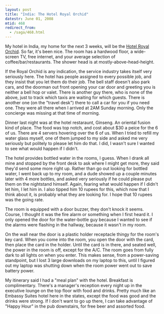 ```yaml
---
layout: post
title: "India: The Hotel Royal Orchid"
datestr: June 01, 2008
mtid: 468
redirect_from:
  - /saga/468.html
---
```


My hotel in India, my home for the next 3 weeks, will be the <a href="http://www.royalorchidhotels.com/hotel.ro.overview.htm" title="Hotel Royal Orchid">Hotel Royal Orchid</a>.  So far, it's been nice.  The room has a hardwood floor, a wide-screen TV, free internet, and your average selection of coffee/bar/restaurants.  The shower head is at mostly-above-head-height.

If the Royal Orchid is any indication, the service industry takes itself very seriously here. The hotel has people assigned to every possible job, and they insist that you let them do their job.  The bell staff doesn't also park cars, and the doorman out front opening your car door and greeting you is neither a bell hop or valet.  There is another guy there, who is none of the above, just to track which taxis are waiting for which guests.  There is another one (on the "travel desk") there to call a car for you if you need one.  They were all there when I arrived at 2AM Sunday morning.  Only the concierge was missing at that time of morning.

Dinner last night was at the hotel restaraunt, Ginseng.  An oriental fusion kind of place.  The food was top notch, and cost about $30 a peice for the 6 of us.  There are 4 servers hovering over the 6 of us.  When I tried to refill my water glass myself, one of them jumped to my side and asked me very seriously but politely to please let him do that.  I did, I wasn't sure I wanted to see what would happen if I didn't.

The hotel provides bottled water in the rooms, I guess.  When I drank all mine and stopped by the front desk to ask where I might get more, they said they'd send some more right up.  Rather than go out looking for bottled water, I went back up to my room, and a dude showed up a couple minutes later with 4 more bottles, and asked very seriously if he could please put them on the nightstand himself.  Again, fearing what would happen if I didn't let him, I let him in.  I also tipped him 10 rupees for this, which now that I think about it, is probably what they are looking for.  I hope that 10 rupees was the going rate.

The room is equipped with a door buzzer, they don't knock it seems.  Course, I thought it was the fire alarm or something when I first heard it.  I only opened the door for the water-bottle guy because I wanted to see if the alarms were flashing in the hallway, because it wasn't in my room.

On the wall near the door is a plastic holder receptacle thingy for the room's key card.  When you come into the room, you open the door with the card, then place the card in the holder.  Until the card is in there, and seated well, the power in the room is off, except for the A/C.  The room goes from fully dark to all lights on when you enter.  This makes sense, from a power-saving standpoint, but I lost 3 large downloads on my laptop to this, until I figured out my laptop was shutting down when the room power went out to save battery power.

My itinerary said I had a "meal plan" with the hotel.  Breakfast is complimentary.  There's a manager's reception every night up in the executive lounge on the top floor with food and drinks.  Pretty much like an Embassy Suites hotel here in the states, except the food was good and the drinks were strong.  If I don't want to go up there, I can take advantage of "Happy Hour" in the pub downstairs, for free beer and assorted food.

